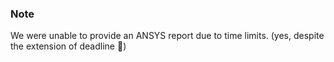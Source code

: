 ### Note
We were unable to provide an ANSYS report due to time limits. (yes, despite the extension of deadline 🥲)
